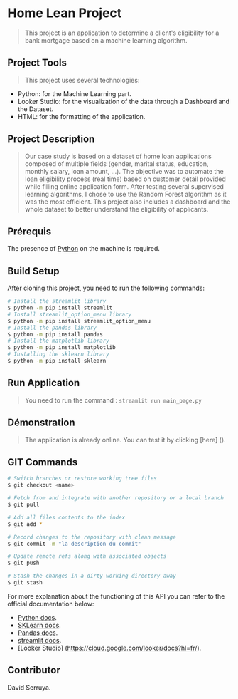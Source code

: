# Home Lean Project

> This project is an application to determine a client's eligibility for a bank mortgage based on a machine learning algorithm.

## Project Tools

> This project uses several technologies:
- Python: for the Machine Learning part.
- Looker Studio: for the visualization of the data through a Dashboard and the Dataset.
- HTML: for the formatting of the application.

## Project Description

> Our case study is based on a dataset of home loan applications composed of multiple fields (gender, marital status, education, monthly salary, loan amount, ...). The objective was to automate the loan eligibility process (real time) based on customer detail provided while filling online application form.
> After testing several supervised learning algorithms, I chose to use the Random Forest algorithm as it was the most efficient.
> This project also includes a dashboard and the whole dataset to better understand the eligibility of applicants.

## Prérequis

The presence of [Python](https://www.python.org/) on the machine is required.

## Build Setup

After cloning this project, you need to run the following commands:

```bash
# Install the streamlit library
$ python -m pip install streamlit
# Install streamlit_option_menu library
$ python -m pip install streamlit_option_menu
# Install the pandas library
$ python -m pip install pandas
# Install the matplotlib library
$ python -m pip install matplotlib
# Installing the sklearn library
$ python -m pip install sklearn
```
## Run Application

> You need to run the command : ``` streamlit run main_page.py ```

## Démonstration

> The application is already online. You can test it by clicking [here] ().

## GIT Commands

```bash
# Switch branches or restore working tree files
$ git checkout <name>

# Fetch from and integrate with another repository or a local branch
$ git pull

# Add all files contents to the index
$ git add *

# Record changes to the repository with clean message
$ git commit -m "la description du commit" 

# Update remote refs along with associated objects
$ git push

# Stash the changes in a dirty working directory away
$ git stash
```

For more explanation about the functioning of this API you can refer to the official documentation below:

- [Python docs](https://docs.python.org/3/).
- [SKLearn docs](https://scikit-learn.org/stable/).
- [Pandas docs](https://pandas.pydata.org/).
- [streamlit docs](https://streamlit.io/).
- [Looker Studio] (https://cloud.google.com/looker/docs?hl=fr/).

## Contributor

David Serruya.
